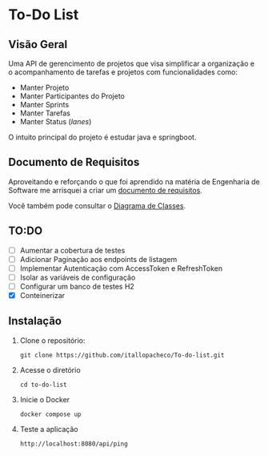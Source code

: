# To-Do List
## Visão Geral
 Uma API de gerencimento de projetos que visa simplificar a organização e o acompanhamento de tarefas e projetos com funcionalidades como:
 
- Manter Projeto
- Manter Participantes do Projeto
- Manter Sprints
- Manter Tarefas
- Manter Status (*lanes*)

O intuito principal do projeto é estudar java e springboot.
## Documento de Requisitos

Aproveitando e reforçando o que foi aprendido na matéria de Engenharia de Software me arrisquei a criar um [documento de requisitos](https://docs.google.com/document/d/1WkRMbIov44BUu5Hdrc_sfs9cDKm2S-_mAXnKg2RI9HM/edit?usp=sharing).

Você também pode consultar o [Diagrama de Classes](https://lucid.app/lucidchart/ee2028eb-7917-4db6-a524-8f75662b5c1b/edit?page=HWEp-vi-RSFO&invitationId=inv_f22d80f0-f0c2-4465-9802-724ad581fb71#).

## TO:DO

 - [ ] Aumentar a cobertura de testes
 - [ ] Adicionar Paginação aos endpoints de listagem
 - [ ] Implementar Autenticação com AccessToken e RefreshToken
 - [ ] Isolar as variáveis de configuração
 - [ ] Configurar um banco de testes H2 
 - [x] Conteinerizar

## Instalação

1. Clone o repositório:


    `git clone https://github.com/itallopacheco/To-do-list.git`

	
2. Acesse o diretório 



    `cd to-do-list`


3. Inicie o Docker



    `docker compose up`

4. Teste a aplicação



    `http://localhost:8080/api/ping`


